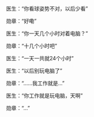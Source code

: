 医生：“你看球姿势不对，以后少看”

勋章：“好嘞”

医生：“你一天几个小时对着电脑？”

勋章：“十几个小时吧”

医生：“一天一共就24个小时”

医生：“以后别玩电脑了”

勋章：“......我工作就是...”

医生：“你工作就是玩电脑，天啊”

勋章：“...”

